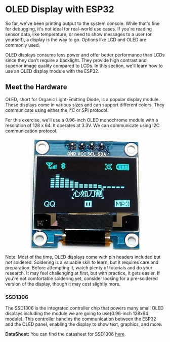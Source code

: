 # OLED Display with ESP32

So far, we've been printing output to the system console. While that's fine for debugging, it's not ideal for real-world use cases. If you're reading sensor data, like temperature, or need to show messages to a user (or yourself), a display is the way to go. Options like LCD and OLED are commonly used. 

OLED displays consume less power and offer better performance than LCDs since they don't require a backlight. They provide high contrast and superior image quality compared to LCDs. In this section, we'll learn how to use an OLED display module with the ESP32. 

## Meet the Hardware

OLED, short for Organic Light-Emitting Diode, is a popular display module. These displays come in various sizes and can support different colors. They communicate using either the I²C or SPI protocol.

For this exercise, we'll use a 0.96-inch OLED monochrome module with a resolution of 128 x 64. It operates at 3.3V. We can communicate using I2C communication protocol.

<img style="display: block; margin: auto;" title="oled display" src="./images/oled.jpg"/>

Note: Most of the time, OLED displays come with pin headers included but not soldered. Soldering is a valuable skill to learn, but it requires care and preparation. Before attempting it, watch plenty of tutorials and do your research. It may feel challenging at first, but with practice, it gets easier. If you're not comfortable soldering yet, consider looking for a pre-soldered version of the display, though it may cost slightly more.

### SSD1306

The SSD1306 is the integrated controller chip that powers many small OLED displays including the module we are going to use(0.96-inch 128x64 module).  This controller handles the communication between the ESP32 and the OLED panel, enabling the display to show text, graphics, and more.

**DataSheet:**  You can find the datasheet for SSD1306 [here](https://cdn-shop.adafruit.com/datasheets/SSD1306.pdf).
